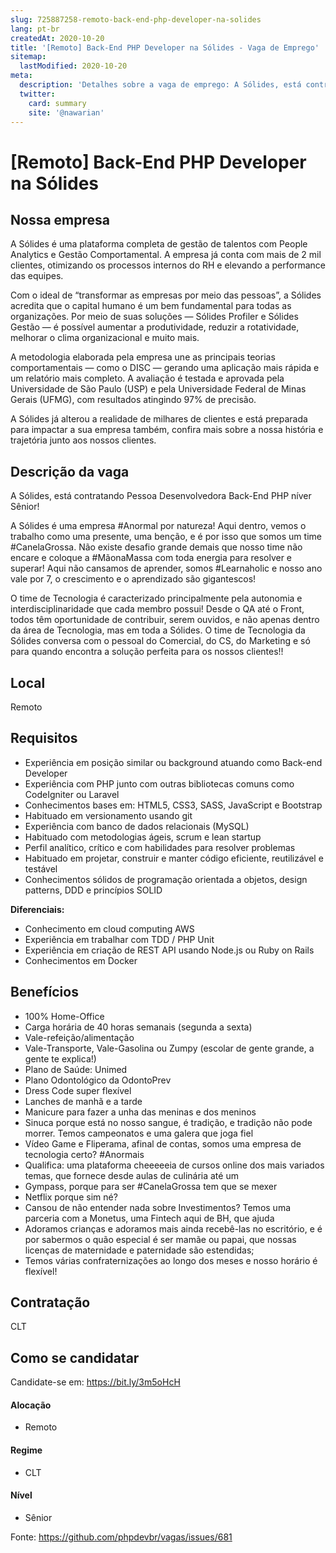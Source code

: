 ```yaml
---
slug: 725887258-remoto-back-end-php-developer-na-solides
lang: pt-br
createdAt: 2020-10-20
title: '[Remoto] Back-End PHP Developer na Sólides - Vaga de Emprego'
sitemap:
  lastModified: 2020-10-20
meta:
  description: 'Detalhes sobre a vaga de emprego: A Sólides, está contratando Pessoa Desenvolvedora Back-End PHP níver Sênior! A Sólides é uma empresa #Anormal por natureza! Aqui dentro, vemos o trabalho como uma presente, uma benção, e é por isso que somos um time #CanelaGrossa. Não existe desafio grande demais que nosso time não encare e coloque a #MãonaMassa com toda energia para resolver e superar! Aqui não cansamos de aprender, somos #Learnaholic e nosso ano vale por 7, o crescimento e o aprendizado são gigantescos! O time de Tecnologia é caracterizado principalmente pela autonomia e interdisciplinaridade que cada membro possui! Desde o QA até o Front, todos têm oportunidade de contribuir, serem ouvidos, e não apenas dentro da área de Tecnologia, mas em toda a Sólides. O time de Tecnologia da Sólides conversa com o pessoal do Comercial, do CS, do Marketing e só para quando encontra a solução perfeita para os nossos clientes!!'
  twitter:
    card: summary
    site: '@nawarian'
---
```


# [Remoto] Back-End PHP Developer na Sólides

## Nossa empresa

A Sólides é uma plataforma completa de gestão de talentos com People Analytics e Gestão Comportamental. A empresa já conta com mais de 2 mil clientes, otimizando os processos internos do RH e elevando a performance das equipes.

Com o ideal de “transformar as empresas por meio das pessoas”, a Sólides acredita que o capital humano é um bem fundamental para todas as organizações. Por meio de suas soluções — Sólides Profiler e Sólides Gestão — é possível aumentar a produtividade, reduzir a rotatividade, melhorar o clima organizacional e muito mais.

A metodologia elaborada pela empresa une as principais teorias comportamentais — como o DISC — gerando uma aplicação mais rápida e um relatório mais completo. A avaliação é testada e aprovada pela Universidade de São Paulo (USP) e pela Universidade Federal de Minas Gerais (UFMG), com resultados atingindo 97% de precisão.

A Sólides já alterou a realidade de milhares de clientes e está preparada para impactar a sua empresa também, confira mais sobre a nossa história e trajetória junto aos nossos clientes.

## Descrição da vaga

A Sólides, está contratando Pessoa Desenvolvedora Back-End PHP níver Sênior!

A Sólides é uma empresa #Anormal por natureza! Aqui dentro, vemos o trabalho como uma presente, uma benção, e é por isso que somos um time #CanelaGrossa. Não existe desafio grande demais que nosso time não encare e coloque a #MãonaMassa com toda energia para resolver e superar! Aqui não cansamos de aprender, somos #Learnaholic e nosso ano vale por 7, o crescimento e o aprendizado são gigantescos!

O time de Tecnologia é caracterizado principalmente pela autonomia e interdisciplinaridade que cada membro possui! Desde o QA até o Front, todos têm oportunidade de contribuir, serem ouvidos, e não apenas dentro da área de Tecnologia, mas em toda a Sólides. O time de Tecnologia da Sólides conversa com o pessoal do Comercial, do CS, do Marketing e só para quando encontra a solução perfeita para os nossos clientes!!

## Local

Remoto

## Requisitos

- Experiência em posição similar ou background atuando como Back-end Developer
- Experiência com PHP junto com outras bibliotecas comuns como CodeIgniter ou Laravel
- Conhecimentos bases em: HTML5, CSS3, SASS, JavaScript e Bootstrap
- Habituado em versionamento usando git
- Experiência com banco de dados relacionais (MySQL)
- Habituado com metodologias ágeis, scrum e lean startup
- Perfil analítico, crítico e com habilidades para resolver problemas
- Habituado em projetar, construir e manter código eficiente, reutilizável e testável
- Conhecimentos sólidos de programação orientada a objetos, design patterns, DDD e princípios SOLID

**Diferenciais:**
- Conhecimento em cloud computing AWS
- Experiência em trabalhar com TDD / PHP Unit
- Experiência em criação de REST API usando Node.js ou Ruby on Rails
- Conhecimentos em Docker

## Benefícios
- 100% Home-Office
- Carga horária de 40 horas semanais (segunda a sexta)
- Vale-refeição/alimentação
- Vale-Transporte, Vale-Gasolina ou Zumpy (escolar de gente grande, a gente te explica!)
- Plano de Saúde: Unimed
- Plano Odontológico da OdontoPrev
- Dress Code super flexível
- Lanches de manhã e a tarde
- Manicure para fazer a unha das meninas e dos meninos
- Sinuca porque está no nosso sangue, é tradição, e tradição não pode morrer. Temos campeonatos e uma galera que joga fiel
- Vídeo Game e Fliperama, afinal de contas, somos uma empresa de tecnologia certo? #Anormais
- Qualifica: uma plataforma cheeeeeia de cursos online dos mais variados temas, que fornece desde aulas de culinária até um
- Gympass, porque para ser #CanelaGrossa tem que se mexer
- Netflix porque sim né?
- Cansou de não entender nada sobre Investimentos? Temos uma parceria com a Monetus, uma Fintech aqui de BH, que ajuda
- Adoramos crianças e adoramos mais ainda recebê-las no escritório, e é por sabermos o quão especial é ser mamãe ou papai, que nossas licenças de maternidade e paternidade são estendidas;
- Temos várias confraternizações ao longo dos meses e nosso horário é flexível!

## Contratação

CLT

## Como se candidatar

Candidate-se em: https://bit.ly/3m5oHcH

#### Alocação
- Remoto

#### Regime
- CLT

#### Nível
- Sênior

Fonte: https://github.com/phpdevbr/vagas/issues/681